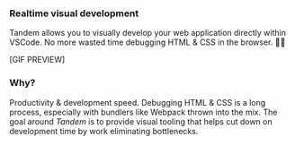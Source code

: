 ### Realtime visual development

Tandem allows you to visually develop your web application directly within VSCode. No more wasted time debugging HTML & CSS in the browser. 🙌🏻

[GIF PREVIEW]

### Why?

Productivity & development speed. Debugging HTML & CSS is a long process, especially with bundlers like Webpack thrown into the mix. The goal around _Tandem_ is to provide visual tooling that helps cut down on development time by work eliminating bottlenecks. 
